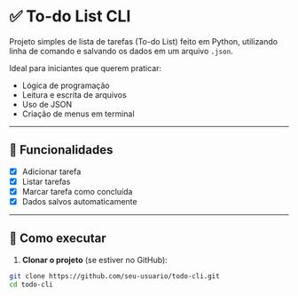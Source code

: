 # ✅ To-do List CLI

Projeto simples de lista de tarefas (To-do List) feito em Python, utilizando linha de comando e salvando os dados em um arquivo `.json`.

Ideal para iniciantes que querem praticar:
- Lógica de programação
- Leitura e escrita de arquivos
- Uso de JSON
- Criação de menus em terminal

---

## 🧠 Funcionalidades

- [x] Adicionar tarefa
- [x] Listar tarefas
- [x] Marcar tarefa como concluída
- [x] Dados salvos automaticamente

---

## 🚀 Como executar

1. **Clonar o projeto** (se estiver no GitHub):
```bash
git clone https://github.com/seu-usuario/todo-cli.git
cd todo-cli
